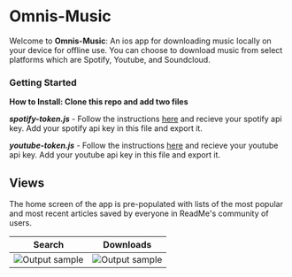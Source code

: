 # Omnis-Music

Welcome to **Omnis-Music**: An ios app for downloading music locally on your device for offline use. You can choose to download music from select platforms which are Spotify, Youtube, and Soundcloud.

### Getting Started
**How to Install: Clone this repo and add two files**

***spotify-token.js*** - Follow the instructions [here](https://developer.spotify.com/documentation/web-api/quick-start/) and recieve your spotify api key. Add your spotify api key in this file and export it.


***youtube-token.js*** - Follow the instructions [here](https://console.developers.google.com/apis/) and recieve your youtube api key. Add your youtube api key in this file and export it.


## Views

The home screen of the app is pre-populated with lists of the most popular and most recent articles saved by everyone in ReadMe's community of users.

|     Search    |  Downloads    
| ------------------------- |:-----------------------:|
| ![Output sample](https://github.com/dan2298/Omnis-Music/blob/master/resources/Omnis-search-screen.jpeg)|![Output sample](https://github.com/dan2298/Omnis-Music/blob/master/resources/Omnis-download-screen.jpeg)| 
